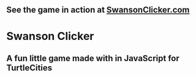 ## See the game in action at [SwansonClicker.com](http://swansonclicker.com/)

# Swanson Clicker

## A fun little game made with in JavaScript for TurtleCities
